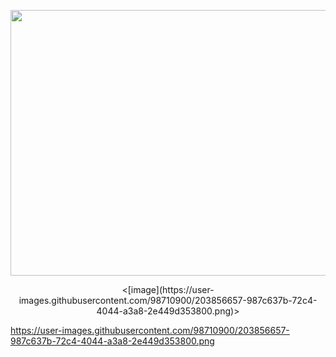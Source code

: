 <p align="center">
  <img width="700" height="425" src="https://user-images.githubusercontent.com/98710900/203856657-987c637b-72c4-4044-a3a8-2e449d353800.png">
</p>

<p align="center">
<[image](https://user-images.githubusercontent.com/98710900/203856657-987c637b-72c4-4044-a3a8-2e449d353800.png)>
</p>
  
  https://user-images.githubusercontent.com/98710900/203856657-987c637b-72c4-4044-a3a8-2e449d353800.png

